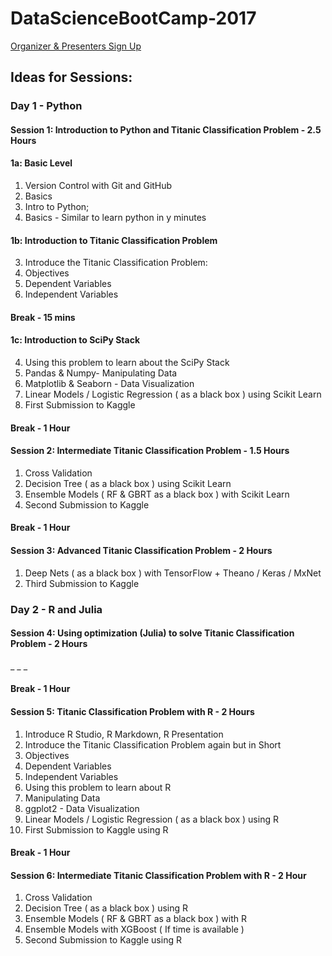 # DataScienceBootCamp-2017

[Organizer & Presenters Sign Up](https://dsbc2017.slack.com/x-132129176709-131973376163/signup)

## Ideas for Sessions: ##

### Day 1 - Python ###

#### Session 1: Introduction to Python and Titanic Classification Problem - 2.5 Hours ####

#### 1a: Basic Level ####

1. Version Control with Git and GitHub
  1. Basics
2. Intro to Python;
  1. Basics - Similar to learn python in y minutes

#### 1b: Introduction to Titanic Classification Problem ####

3. Introduce the Titanic Classification Problem:
  1. Objectives
  2. Dependent Variables
  3. Independent Variables

#### Break - 15 mins ####

#### 1c: Introduction to SciPy Stack ####

4. Using this problem to learn about the SciPy Stack
  1. Pandas & Numpy- Manipulating Data
  2. Matplotlib & Seaborn - Data Visualization
5. Linear Models / Logistic Regression ( as a black box ) using Scikit Learn
6. First Submission to Kaggle 

#### Break - 1 Hour ####

#### Session 2: Intermediate Titanic Classification Problem  - 1.5 Hours ####

1. Cross Validation
2. Decision Tree ( as a black box ) using Scikit Learn
3. Ensemble Models ( RF & GBRT as a black box ) with Scikit Learn
4. Second Submission to Kaggle

#### Break - 1 Hour ####

#### Session 3: Advanced Titanic Classification Problem  - 2 Hours ####

1. Deep Nets ( as a black box ) with TensorFlow + Theano / Keras / MxNet
2. Third Submission to Kaggle


### Day 2 - R and Julia ###

#### Session 4: Using optimization (Julia) to solve Titanic Classification Problem  - 2 Hours
_
_
_
 
#### Break - 1 Hour ####

#### Session 5: Titanic Classification Problem with R - 2 Hours ####

1. Introduce R Studio, R Markdown, R Presentation
2. Introduce the Titanic Classification Problem again but in Short
  1. Objectives
  2. Dependent Variables
  3. Independent Variables
3. Using this problem to learn about R
  1. Manipulating Data
  2. ggplot2 - Data Visualization
3. Linear Models / Logistic Regression ( as a black box ) using R
4. First Submission to Kaggle using R
  
#### Break - 1 Hour ####

#### Session 6: Intermediate Titanic Classification Problem with R - 2 Hour ####

1. Cross Validation
2. Decision Tree ( as a black box ) using R
3. Ensemble Models ( RF & GBRT as a black box ) with R
4. Ensemble Models with XGBoost ( If time is available )
5. Second Submission to Kaggle using R
